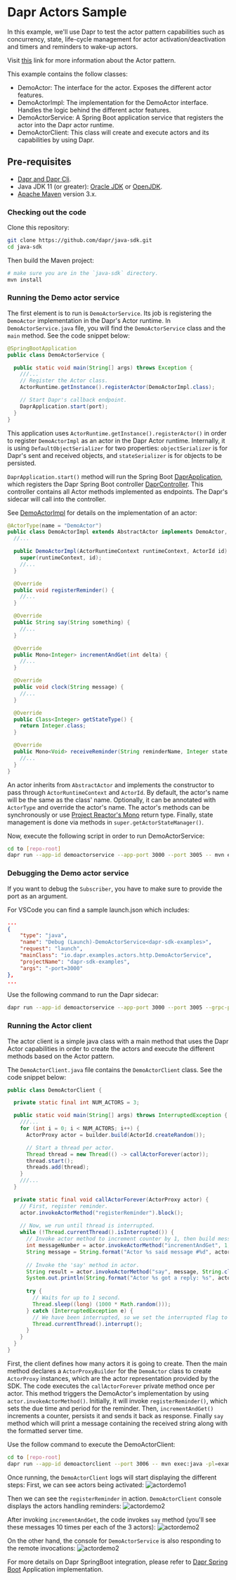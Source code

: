 # Dapr Actors Sample

In this example, we'll use Dapr to test the actor pattern capabilities such as concurrency, state, life-cycle management for actor activation/deactivation and timers and reminders to wake-up actors.

Visit [this](https://github.com/dapr/docs/blob/master/concepts/actor/actor_overview.md) link for more information about the Actor pattern.

This example contains the follow classes:

* DemoActor: The interface for the actor. Exposes the different actor features.
* DemoActorImpl: The implementation for the DemoActor interface. Handles the logic behind the different actor features.
* DemoActorService: A Spring Boot application service that registers the actor into the Dapr actor runtime.
* DemoActorClient: This class will create and execute actors and its capabilities by using Dapr.
 
## Pre-requisites

* [Dapr and Dapr Cli](https://github.com/dapr/docs/blob/master/getting-started/environment-setup.md#environment-setup).
* Java JDK 11 (or greater): [Oracle JDK](https://www.oracle.com/technetwork/java/javase/downloads/index.html#JDK11) or [OpenJDK](https://jdk.java.net/13/).
* [Apache Maven](https://maven.apache.org/install.html) version 3.x.

### Checking out the code

Clone this repository:

```sh
git clone https://github.com/dapr/java-sdk.git
cd java-sdk
```

Then build the Maven project:

```sh
# make sure you are in the `java-sdk` directory.
mvn install
```

### Running the Demo actor service

The first element is to run is `DemoActorService`. Its job is registering the `DemoActor` implementation in the Dapr's Actor runtime. In `DemoActorService.java` file, you will find the `DemoActorService` class and the `main` method. See the code snippet below:

```java
@SpringBootApplication
public class DemoActorService {

  public static void main(String[] args) throws Exception {
	///...
    // Register the Actor class.
    ActorRuntime.getInstance().registerActor(DemoActorImpl.class);

    // Start Dapr's callback endpoint.
    DaprApplication.start(port);
  }
}
```

This application uses `ActorRuntime.getInstance().registerActor()` in order to register `DemoActorImpl` as an actor in the Dapr Actor runtime. Internally, it is using `DefaultObjectSerializer` for two properties: `objectSerializer` is for Dapr's sent and received objects, and `stateSerializer` is for objects to be persisted.
 

`DaprApplication.start()` method will run the Spring Boot [DaprApplication](../../../springboot/DaprApplication.java), which registers the Dapr Spring Boot controller [DaprController](../../../springboot/DaprController.java). This controller contains all Actor methods implemented as endpoints. The Dapr's sidecar will call into the controller.

See [DemoActorImpl](DemoActorImpl.java) for details on the implementation of an actor:
```java
@ActorType(name = "DemoActor")
public class DemoActorImpl extends AbstractActor implements DemoActor, Remindable<Integer> {
  //...

  public DemoActorImpl(ActorRuntimeContext runtimeContext, ActorId id) {
    super(runtimeContext, id);
    //...
  }

  @Override
  public void registerReminder() {
    //...
  }

  @Override
  public String say(String something) {
    //...
  }

  @Override
  public Mono<Integer> incrementAndGet(int delta) {
    //...
  }

  @Override
  public void clock(String message) {
    //...
  }

  @Override
  public Class<Integer> getStateType() {
    return Integer.class;
  }

  @Override
  public Mono<Void> receiveReminder(String reminderName, Integer state, Duration dueTime, Duration period) {
    //...
  }
}
```
An actor inherits from `AbstractActor` and implements the constructor to pass through `ActorRuntimeContext` and `ActorId`. By default, the actor's name will be the same as the class' name. Optionally, it can be annotated with `ActorType` and override the actor's name. The actor's methods can be synchronously or use [Project Reactor's Mono](https://projectreactor.io/docs/core/release/api/reactor/core/publisher/Mono.html) return type. Finally, state management is done via methods in `super.getActorStateManager()`.


Now, execute the following script in order to run DemoActorService:
```sh
cd to [repo-root]
dapr run --app-id demoactorservice --app-port 3000 --port 3005 -- mvn exec:java -pl=examples -Dexec.mainClass=io.dapr.examples.actors.http.DemoActorService -Dexec.args="-p 3000"
```

### Debugging the Demo actor service

If you want to debug the `Subscriber`, you have to make sure to provide the port as an argument.

For VSCode you can find a sample launch.json which includes:
```json
...
{
    "type": "java",
    "name": "Debug (Launch)-DemoActorService<dapr-sdk-examples>",
    "request": "launch",
    "mainClass": "io.dapr.examples.actors.http.DemoActorService",
    "projectName": "dapr-sdk-examples",
    "args": "-port=3000"
},
...
```

Use the following command to run the Dapr sidecar:

```sh
dapr run --app-id demoactorservice --app-port 3000 --port 3005 --grpc-port 5001 -- waitfor FOREVER
```

### Running the Actor client

The actor client is a simple java class with a main method that uses the Dapr Actor capabilities in order to create the actors and execute the different methods based on the Actor pattern.

The `DemoActorClient.java` file contains the `DemoActorClient` class. See the code snippet below:

```java
public class DemoActorClient {

  private static final int NUM_ACTORS = 3;

  public static void main(String[] args) throws InterruptedException {
    ///...
    for (int i = 0; i < NUM_ACTORS; i++) {
      ActorProxy actor = builder.build(ActorId.createRandom());

      // Start a thread per actor.
      Thread thread = new Thread(() -> callActorForever(actor));
      thread.start();
      threads.add(thread);
    }
    ///...
  }

  private static final void callActorForever(ActorProxy actor) {
    // First, register reminder.
    actor.invokeActorMethod("registerReminder").block();
 
    // Now, we run until thread is interrupted.
    while (!Thread.currentThread().isInterrupted()) {
      // Invoke actor method to increment counter by 1, then build message.
      int messageNumber = actor.invokeActorMethod("incrementAndGet", 1, int.class).block();
      String message = String.format("Actor %s said message #%d", actor.getActorId().toString(), messageNumber);
   
      // Invoke the 'say' method in actor.
      String result = actor.invokeActorMethod("say", message, String.class).block();
      System.out.println(String.format("Actor %s got a reply: %s", actor.getActorId().toString(), result));
    
      try {
        // Waits for up to 1 second.
        Thread.sleep((long) (1000 * Math.random()));
      } catch (InterruptedException e) {
        // We have been interrupted, so we set the interrupted flag to exit gracefully.
        Thread.currentThread().interrupt();
      }
    }
  }
}
```

First, the client defines how many actors it is going to create. Then the main method declares a `ActorProxyBuilder` for the `DemoActor` class to create `ActorProxy` instances, which are the actor representation provided by the SDK. The code executes the `callActorForever` private method once per actor. This method triggers the DemoActor's implementation by using `actor.invokeActorMethod()`. Initially, it will invoke `registerReminder()`, which sets the due time and period for the reminder. Then, `incrementAndGet()` increments a counter, persists it and sends it back as response. Finally `say` method which will print a message containing the received string along with the formatted server time. 

Use the follow command to execute the DemoActorClient:

```sh
cd to [repo-root]
dapr run --app-id demoactorclient --port 3006 -- mvn exec:java -pl=examples -Dexec.mainClass=io.dapr.examples.actors.http.DemoActorClient
```

Once running, the `DemoActorClient` logs will start displaying the different steps: 
First, we can see actors being activated:
![actordemo1](../../../../../../resources/img/demo-actor-client1.png)

Then we can see the `registerReminder` in action. `DemoActorClient` console displays the actors handling reminders:
![actordemo2](../../../../../../resources/img/demo-actor-client2.png)

After invoking `incrementAndGet`, the code invokes `say` method (you'll see these messages 10 times per each of the 3 actors):
![actordemo2](../../../../../../resources/img/demo-actor-client3.png)

On the other hand, the console for `DemoActorService` is also responding to the remote invocations:
![actordemo2](../../../../../../resources/img/demo-actor-service.png)


For more details on Dapr SpringBoot integration, please refer to [Dapr Spring Boot](../../springboot/DaprApplication.java)  Application implementation.
